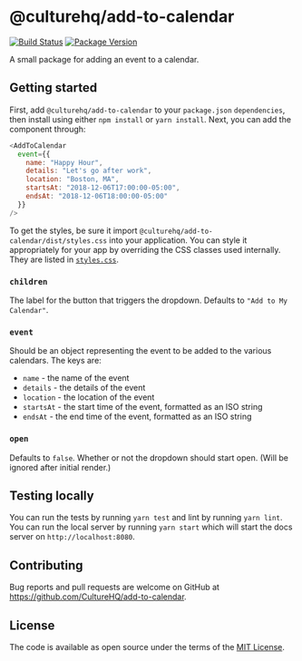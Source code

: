 # @culturehq/add-to-calendar

[![Build Status](https://github.com/CultureHQ/add-to-calendar/workflows/Push/badge.svg)](https://github.com/CultureHQ/add-to-calendar/actions)
[![Package Version](https://img.shields.io/npm/v/@culturehq/add-to-calendar.svg)](https://www.npmjs.com/package/@culturehq/add-to-calendar)

A small package for adding an event to a calendar.

## Getting started

First, add `@culturehq/add-to-calendar` to your `package.json` `dependencies`, then install using either `npm install` or `yarn install`. Next, you can add the component through:

```javascript
<AddToCalendar
  event={{
    name: "Happy Hour",
    details: "Let's go after work",
    location: "Boston, MA",
    startsAt: "2018-12-06T17:00:00-05:00",
    endsAt: "2018-12-06T18:00:00-05:00"
  }}
/>
```

To get the styles, be sure it import `@culturehq/add-to-calendar/dist/styles.css` into your application. You can style it appropriately for your app by overriding the CSS classes used internally. They are listed in [`styles.css`](src/styles.css).

### `children`

The label for the button that triggers the dropdown. Defaults to `"Add to My Calendar"`.

### `event`

Should be an object representing the event to be added to the various calendars. The keys are:

- `name` - the name of the event
- `details` - the details of the event
- `location` - the location of the event
- `startsAt` - the start time of the event, formatted as an ISO string
- `endsAt` - the end time of the event, formatted as an ISO string

### `open`

Defaults to `false`. Whether or not the dropdown should start open. (Will be ignored after initial render.)

## Testing locally

You can run the tests by running `yarn test` and lint by running `yarn lint`. You can run the local server by running `yarn start` which will start the docs server on `http://localhost:8080`.

## Contributing

Bug reports and pull requests are welcome on GitHub at https://github.com/CultureHQ/add-to-calendar.

## License

The code is available as open source under the terms of the [MIT License](https://opensource.org/licenses/MIT).
